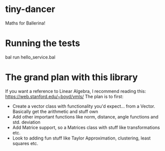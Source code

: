 # tiny-dancer
Maths for Ballerina!

# Running the tests
bal run hello_service.bal

# The grand plan with this library
If you want a reference to Linear Algebra, I recommend reading this: https://web.stanford.edu/~boyd/vmls/
The plan is to first: 
* Create a vector class with functionality you'd expect... from a Vector. Basically get the arithmetic and stuff own
* Add other important functions like norm, distance, angle functions and std. deviation
* Add Matrice support, so a Matrices class with stuff like transformations etc.
* Look to adding fun stuff like Taylor Approximation, clustering, least squares etc.
